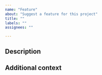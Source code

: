 ```yaml
---
name: "Feature"
about: "Suggest a feature for this project"
title: ""
labels: ""
assignees: ""

---
```


## Description
<!-- Feature/task description -->

## Additional context
<!-- Other related info -->